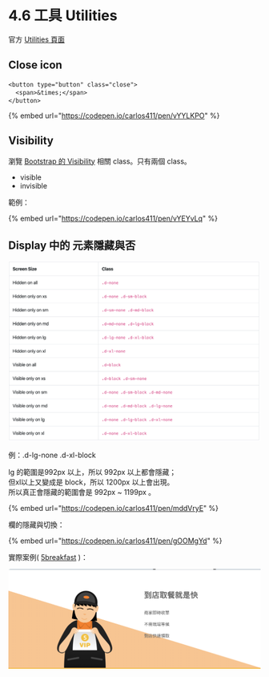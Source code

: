 # 4.6 工具 Utilities

官方 [Utilities 頁面](https://getbootstrap.com/docs/4.4/utilities/borders/)

## Close icon

```markup
<button type="button" class="close">
  <span>&times;</span>
</button>
```

{% embed url="https://codepen.io/carlos411/pen/vYYLKPO" %}

## Visibility

瀏覽 [Bootstrap 的 Visibility](https://getbootstrap.com/docs/4.4/utilities/visibility/) 相關 class。只有兩個 class。

* visible
* invisible

範例：

{% embed url="https://codepen.io/carlos411/pen/vYEYvLq" %}



## Display 中的 元素隱藏與否

![](../.gitbook/assets/display_hide.png)

例：.d-lg-none .d-xl-block

lg 的範圍是992px 以上，所以 992px 以上都會隱藏；  
但xl以上又變成是 block，所以 1200px 以上會出現。  
所以真正會隱藏的範圍會是 992px ~ 1199px 。

{% embed url="https://codepen.io/carlos411/pen/mddVryE" %}

欄的隱藏與切換：

{% embed url="https://codepen.io/carlos411/pen/gOOMgYd" %}



實際案例\( [5breakfast](https://5breakfast.com/) \)：

![](../.gitbook/assets/dao-dian-qu-can-jiu-shi-kuai-tu-shi.png)



